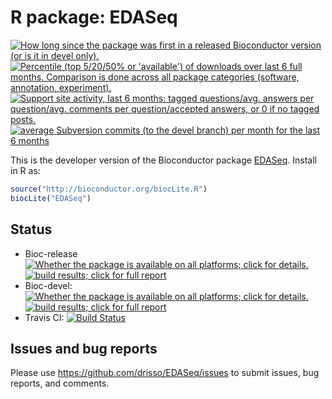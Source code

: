 # R package: EDASeq

<a href="http://www.bioconductor.org/packages/release/bioc/html/EDASeq.html#since"><img border="0" src="http://www.bioconductor.org/shields/years-in-bioc/EDASeq.svg" title="How long since the package was first in a released Bioconductor version (or is it in devel only)."></a> <a href="http://bioconductor.org/packages/stats/bioc/EDASeq.html"><img border="0" src="http://www.bioconductor.org/shields/downloads/EDASeq.svg" title="Percentile (top 5/20/50% or 'available') of downloads over last 6 full months. Comparison is done across all package categories (software, annotation, experiment)."></a> <a href="https://support.bioconductor.org/t/EDASeq/"><img border="0" src="http://www.bioconductor.org/shields/posts/EDASeq.svg" title="Support site activity, last 6 months: tagged questions/avg. answers per question/avg. comments per question/accepted answers, or 0 if no tagged posts."></a> <a href="http://www.bioconductor.org/packages/release/bioc/html/EDASeq.html#svn_source"><img border="0" src="http://www.bioconductor.org/shields/commits/bioc/EDASeq.svg" title="average Subversion commits (to the devel branch) per month for the last 6 months"></a>

This is the developer version of the Bioconductor package [EDASeq](http://www.bioconductor.org/packages/EDASeq). Install in R as:

```r
source("http://bioconductor.org/biocLite.R")
biocLite("EDASeq")
```
## Status

* Bioc-release <a href="http://www.bioconductor.org/packages/release/bioc/html/EDASeq.html#archives"><img border="0" src="http://www.bioconductor.org/shields/availability/release/EDASeq.svg" title="Whether the package is available on all platforms; click for details."></a> <a href="http://bioconductor.org/checkResults/release/bioc-LATEST/EDASeq/"><img border="0" src="http://www.bioconductor.org/shields/build/release/bioc/EDASeq.svg" title="build results; click for full report"></a>
* Bioc-devel: <a href="http://www.bioconductor.org/packages/devel/bioc/html/EDASeq.html#archives"><img border="0" src="http://www.bioconductor.org/shields/availability/devel/EDASeq.svg" title="Whether the package is available on all platforms; click for details."></a> <a href="http://bioconductor.org/checkResults/devel/bioc-LATEST/EDASeq/"><img border="0" src="http://www.bioconductor.org/shields/build/devel/bioc/EDASeq.svg" title="build results; click for full report"></a>
* Travis CI: [![Build Status](https://travis-ci.org/drisso/EDASeq.svg?branch=devel)](https://travis-ci.org/drisso/EDASeq)

## Issues and bug reports

Please use https://github.com/drisso/EDASeq/issues to submit issues, bug reports, and comments.
